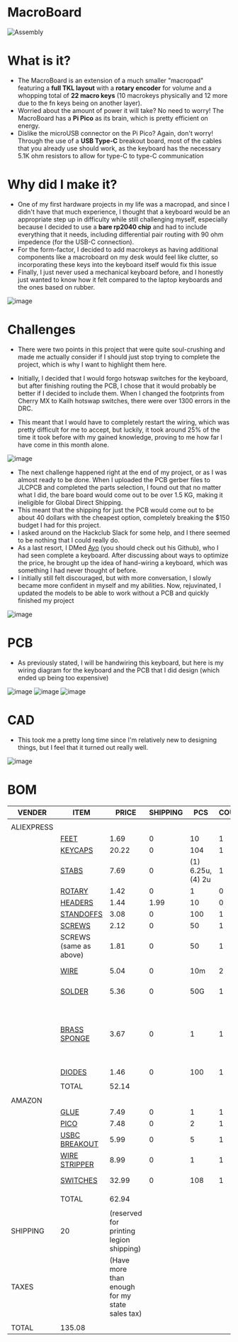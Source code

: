 # MacroBoard

![Assembly](https://github.com/user-attachments/assets/f124abb1-97a4-4ffe-a3d5-4d31c968749f)

# What is it?  
  
- The MacroBoard is an extension of a much smaller "macropad" featuring a **full TKL layout** with a **rotary encoder** for volume and a whopping total of **22 macro keys** (10 macrokeys physically and 12 more due to the fn keys being on another layer).
- Worried about the amount of power it will take? No need to worry! The MacroBoard has a **Pi Pico** as its brain, which is pretty efficient on energy.
- Dislike the microUSB connector on the Pi Pico? Again, don't worry! Through the use of a **USB Type-C** breakout board, most of the cables that you already use should work, as the keyboard has the necessary 5.1K ohm resistors to allow for type-C to type-C communication

# Why did I make it?  
  
- One of my first hardware projects in my life was a macropad, and since I didn't have that much experience, I thought that a keyboard would be an appropriate step up in difficulty while still challenging myself, especially because I decided to use a **bare rp2040 chip** and had to include everything that it needs, including differential pair routing with 90 ohm impedence (for the USB-C connection).
- For the form-factor, I decided to add macrokeys as having additional components like a macroboard on my desk would feel like clutter, so incorporating these keys into the keyboard itself would fix this issue
- Finally, I just never used a mechanical keyboard before, and I honestly just wanted to know how it felt compared to the laptop keyboards and the ones based on rubber.

![image](https://github.com/user-attachments/assets/01ac7471-7d56-493f-b7d0-71074eca8d0d)

# Challenges  
  
- There were two points in this project that were quite soul-crushing and made me actually consider if I should just stop trying to complete the project, which is why I want to highlight them here.

- Initially, I decided that I would forgo hotswap switches for the keyboard, but after finishing routing the PCB, I chose that it would probably be better if I decided to include them. When I changed the footprints from Cherry MX to Kailh hotswap switches, there were over 1300 errors in the DRC.
- This meant that I would have to completely restart the wiring, which was pretty difficult for me to accept, but luckily, it took around 25% of the time it took before with my gained knowledge, proving to me how far I have come in this month alone.

![image](https://github.com/user-attachments/assets/5a0a83c7-157a-446c-b68d-270c267d9cdb)

- The next challenge happened right at the end of my project, or as I was almost ready to be done. When I uploaded the PCB gerber files to JLCPCB and completed the parts selection, I found out that no matter what I did, the bare board would come out to be over 1.5 KG, making it ineligible for Global Direct Shipping.
- This meant that the shipping for just the PCB would come out to be about 40 dollars with the cheapest option, completely breaking the $150 budget I had for this project.
- I asked around on the Hackclub Slack for some help, and I there seemed to be nothing that I could really do.
- As a last resort, I DMed [Ayo](https://github.com/TheEternalComrade) (you should check out his Github), who I had seen complete a keyboard. After discussing about ways to optimize the price, he brought up the idea of hand-wiring a keyboard, which was something I had never thought of before.
- I initially still felt discouraged, but with more conversation, I slowly became more confident in myself and my abilities. Now, rejuvinated, I updated the models to be able to work without a PCB and quickly finished my project

![image](https://github.com/user-attachments/assets/3df5f382-6911-48d2-8cea-a1f929f3c50d)

# PCB

- As previously stated, I will be handwiring this keyboard, but here is my wiring diagram for the keyboard and the PCB that I did design (which ended up being too expensive)

![image](https://github.com/user-attachments/assets/98658bc5-70b2-4d37-88aa-5f862f747b79)
![image](https://github.com/user-attachments/assets/264d5fc6-a16b-445f-90b8-87f31055b048)
![image](https://github.com/user-attachments/assets/400705db-2a51-4190-bb17-b368dc20e9ef)


# CAD
- This took me a pretty long time since I'm relatively new to designing things, but I feel that it turned out really well.

![image](https://github.com/user-attachments/assets/5cf35a90-53ec-46a1-8c38-575bb4d13468)


# BOM

|VENDER    |ITEM         |PRICE                                         |SHIPPING|PCS              |COUNT|COMMENT                                                 |COMMENT          |
|----------|-------------|----------------------------------------------|--------|-----------------|-----|--------------------------------------------------------|-----------------|
|          |             |                                              |        |                 |     |                                                        |                 |
|ALIEXPRESS|             |                                              |        |                 |     |                                                        |                 |
|          |[FEET](https://www.aliexpress.us/item/3256807883232459.html?spm=a2g0o.productlist.main.1.55021bd89eexxP&algo_pvid=1a770f1c-c062-4366-8a94-589e932ab7b2&algo_exp_id=1a770f1c-c062-4366-8a94-589e932ab7b2-0&pdp_ext_f=%7B%22order%22%3A%22373%22%2C%22eval%22%3A%221%22%7D&pdp_npi=4%40dis%21USD%211.69%211.43%21%21%2112.08%2110.20%21%402101eac917506206213134852e15ad%2112000043525697844%21sea%21US%210%21ABX&curPageLogUid=uhuYWB7WkQui&utparam-url=scene%3Asearch%7Cquery_from%3A)         |1.69                                          |0       |10               |1    |                                                        |                 |
|          |[KEYCAPS](https://www.aliexpress.us/item/3256808583283524.html?spm=a2g0o.productlist.main.1.71ff517bRP8f6k&algo_pvid=5b86f0d0-7a3e-48a7-8888-0f7d0f246e88&algo_exp_id=5b86f0d0-7a3e-48a7-8888-0f7d0f246e88-0&pdp_ext_f=%7B%22order%22%3A%2249%22%2C%22eval%22%3A%221%22%7D&pdp_npi=4%40dis%21USD%2120.14%2119.94%21%21%2120.14%2119.94%21%40210312d517494334827192282e9b8e%2112000046593508858%21sea%21US%210%21ABX&curPageLogUid=8ZD65B0kDTa0&utparam-url=scene%3Asearch%7Cquery_from%3A#nav-specification)      |20.22                                         |0       |104              |1    |BLUE                                                    |                 |
|          |[STABS](https://www.aliexpress.us/item/3256806342416791.html?spm=a2g0o.productlist.main.1.1f9130bdR4lI3e&algo_pvid=cf999406-4910-42b3-8749-b1a43b4eea55&algo_exp_id=cf999406-4910-42b3-8749-b1a43b4eea55-0&pdp_ext_f=%7B%22order%22%3A%22901%22%2C%22eval%22%3A%221%22%7D&pdp_npi=4%40dis%21USD%217.67%216.64%21%21%217.67%216.64%21%402103146f17502672974193867e9e69%2112000037543723482%21sea%21US%210%21ABX&curPageLogUid=G5Umy2OhrlOa&utparam-url=scene%3Asearch%7Cquery_from%3A)        |7.69                                          |0       |(1) 6.25u, (4) 2u|1    |                                                        |                 |
|          |[ROTARY](https://www.aliexpress.us/item/3256806989461658.html?spm=a2g0o.productlist.main.1.40763a52ybtfqK&algo_pvid=e489c4d5-419f-4c6c-acc1-da98479a699d&algo_exp_id=e489c4d5-419f-4c6c-acc1-da98479a699d-19&pdp_ext_f=%7B%22order%22%3A%2218%22%2C%22eval%22%3A%221%22%7D&pdp_npi=4%40dis%21USD%211.42%211.22%21%21%2110.17%218.74%21%402101ea7117495175123601420e8599%2112000039705433951%21sea%21US%210%21ABX&curPageLogUid=zXx0Y2mGFKb8&utparam-url=scene%3Asearch%7Cquery_from%3A#nav-specification)       |1.42                                          |0       |1                |0    |EXCLUDED                                                |                 |
|          |[HEADERS](https://www.aliexpress.us/item/3256804251926023.html?spm=a2g0o.productlist.main.3.6233P5h8P5h85F&algo_pvid=584f0c50-5b9e-4a9e-93a5-931e9de41a05&algo_exp_id=584f0c50-5b9e-4a9e-93a5-931e9de41a05-14&pdp_ext_f=%7B%22order%22%3A%2212%22%2C%22eval%22%3A%221%22%7D&pdp_npi=4%40dis%21USD%211.44%211.44%21%21%211.44%211.44%21%40210313e917496921766935236e1966%2112000029181612582%21sea%21US%210%21ABX&curPageLogUid=TUy5rYkuikyu&utparam-url=scene%3Asearch%7Cquery_from%3A)      |1.44                                          |1.99    |10               |0    |EXCLUDED                                                |                 |
|          |[STANDOFFS](https://www.aliexpress.us/item/3256807676471039.html?spm=a2g0o.productlist.main.7.707337b6g0g4X3&algo_pvid=264d64cd-d181-40d5-8715-bf0f00bebe19&algo_exp_id=264d64cd-d181-40d5-8715-bf0f00bebe19-6&pdp_ext_f=%7B%22order%22%3A%2242%22%2C%22eval%22%3A%221%22%7D&pdp_npi=4%40dis%21USD%215.25%214.78%21%21%215.25%214.78%21%40210318ec17502700244453566eedb7%2112000046486253701%21sea%21US%210%21ABX&curPageLogUid=gWufiUueYrzy&utparam-url=scene%3Asearch%7Cquery_from%3A)    |3.08                                          |0       |100              |1    |6mm M3                                                  |                 |
|          |[SCREWS](https://www.aliexpress.us/item/3256808318392916.html?spm=a2g0o.productlist.main.9.b3bd48ab2IfbUm&algo_pvid=13938592-212d-450d-895e-c381feab57e0&algo_exp_id=13938592-212d-450d-895e-c381feab57e0-8&pdp_ext_f=%7B%22order%22%3A%22164%22%2C%22eval%22%3A%221%22%7D&pdp_npi=4%40dis%21USD%211.58%211.27%21%21%211.58%211.27%21%402101effb17503475022117786e4c80%2112000045477825083%21sea%21US%210%21ABX&curPageLogUid=zDcpBpa3QEWD&utparam-url=scene%3Asearch%7Cquery_from%3A)       |2.12                                          |0       |50               |1    |14mm M3                                                 |                 |
|          |SCREWS (same as above)       |1.81                                          |0       |50               |1    |8mm M3                                                  |                 |
|          |[WIRE](https://www.aliexpress.us/item/3256807263561521.html?spm=a2g0o.productlist.main.32.15b0ZzDdZzDddJ&algo_pvid=4a5d9ae2-2df9-4e9c-9d69-fa84af0a8b08&algo_exp_id=4a5d9ae2-2df9-4e9c-9d69-fa84af0a8b08-29&pdp_ext_f=%7B%22order%22%3A%22796%22%2C%22eval%22%3A%221%22%7D&pdp_npi=4%40dis%21USD%211.76%211.56%21%21%2112.60%2111.17%21%40210318c317506038668676043ec08b%2112000040805495967%21sea%21US%210%21ABX&curPageLogUid=UTl53eQXFiqN&utparam-url=scene%3Asearch%7Cquery_from%3A)         |5.04                                          |0       |10m              |2    |22 AWG                                                  |PRICE IS FOR BOTH|
|          |[SOLDER](https://www.aliexpress.us/item/2251832799951126.html?spm=a2g0o.productlist.main.8.2574GSpLGSpLK5&algo_pvid=6baeb1af-e0b4-4287-99e5-ce75760993cb&aem_p4p_detail=202506220802211328313750416910005410879&algo_exp_id=6baeb1af-e0b4-4287-99e5-ce75760993cb-7&pdp_ext_f=%7B%22order%22%3A%22936%22%2C%22eval%22%3A%221%22%7D&pdp_npi=4%40dis%21USD%215.29%214.80%21%21%215.29%214.80%21%402103205217506045411107800e8e11%2112000035229498986%21sea%21US%210%21ABX&curPageLogUid=ekyOlxYzkwWP&utparam-url=scene%3Asearch%7Cquery_from%3A&search_p4p_id=202506220802211328313750416910005410879_2)       |5.36                                          |0       |50G              |1    |LEAD-FREE                                               |                 |
|          |[BRASS SPONGE](https://www.aliexpress.us/item/3256807379310777.html?spm=a2g0o.detail.pcDetailTopMoreOtherSeller.1.550clS45lS45Ba&gps-id=pcDetailTopMoreOtherSeller&scm=1007.40050.354490.0&scm_id=1007.40050.354490.0&scm-url=1007.40050.354490.0&pvid=908ff35d-5b9a-412a-95bf-02d25e162938&_t=gps-id:pcDetailTopMoreOtherSeller,scm-url:1007.40050.354490.0,pvid:908ff35d-5b9a-412a-95bf-02d25e162938,tpp_buckets:668%232846%238107%231934&pdp_ext_f=%7B%22order%22%3A%2212272%22%2C%22eval%22%3A%221%22%2C%22sceneId%22%3A%2230050%22%7D&pdp_npi=4%40dis%21USD%211.23%211.02%21%21%211.23%211.02%21%40210308a417506046727721251ec22e%2112000041321995436%21rec%21US%21%21ABXZ&utparam-url=scene%3ApcDetailTopMoreOtherSeller%7Cquery_from%3A#nav-specification) |3.67                                          |0       |1                |1    |(so hackclub doesn't have to pay for tips in the future)|                 |
|          |[DIODES](https://www.aliexpress.us/item/2255799955957794.html?spm=a2g0o.productlist.main.2.58505a28ogBjIk&algo_pvid=46214d5b-92f6-420d-971e-75c1ebbaa3b8&algo_exp_id=46214d5b-92f6-420d-971e-75c1ebbaa3b8-1&pdp_ext_f=%7B%22order%22%3A%221728%22%2C%22eval%22%3A%221%22%7D&pdp_npi=4%40dis%21USD%211.46%211.26%21%21%2110.44%219.01%21%402103241117506125228131447ecc00%2110000000428321629%21sea%21US%210%21ABX&curPageLogUid=SitLpXDz4Ulz&utparam-url=scene%3Asearch%7Cquery_from%3A)       |1.46                                          |0       |100              |1    |                                                        |                 |
|          |             |                                              |        |                 |     |                                                        |                 |
|          |TOTAL        |52.14                                         |        |                 |     |                                                        |                 |
|          |             |                                              |        |                 |     |                                                        |                 |
|AMAZON    |             |                                              |        |                 |     |                                                        |                 |
|          |[GLUE](https://www.amazon.com/Gorilla-Precise-Cyanoacrylate-Dispensing-Anti-Clog/dp/B0CTHY7QTY?dib=eyJ2IjoiMSJ9.Q4-rAGH-WPxehn7bUaoCtTn4ErkLJTpapdZhqoeQ3QKPMIwnKV7e-dk9gpy2BTVKfSUGdYRXyUYId4LrDstjGzpB2XGaySqGIPa5Fr3kYPj1MEQy7LU_S_o4ev5czntTbWjaWLQ1oOA__pfkGe_MkcBUrBlmX3fAEXi946bzDs59lJR7zeHsquGZJy_OKDkg3cAvASGn-3HmyE4mmz5iHx-BY_s5k53fhMzjUJ0pRhdFaVGtK-49tMIoh3l8bf1aVlTuQyvAw6BlbiINuEHlVxIUpJEeEG-sDgFDA0dUI0s.tMODLEMY78Z_mUireK0slXhelmkJkBgJvyJ1t1Cr464&dib_tag=se&keywords=5.5%2Bg%2BSuper%2BGlue%2BMicro%2BPrecise%2BGel&qid=1750527141&s=office-products&sr=1-1&th=1)         |7.49                                          |0       |1                |1    |                                                        |                 |
|          |[PICO](https://www.amazon.com/Raspberry-RP2040-microcontroller-Dual-core-Processor-1pc/dp/B0BK9CTMSV?dib=eyJ2IjoiMSJ9.nnVyaK1nxbIlbqdEEAwKVZTxIH8jXzozxygG1Cwtq2VYnZIMwAT6iAgZMcSlVNMH7z1QMCueBK6YzMjo1D2pYNdTpHFpwU8OP6ecpWP8Kv-Wz_REFxtVvY5LxGHwk7-xjYkweY0eWKxP9xvmb0KFx6kctA7qP-MYrhuFZE9sEd2DXAsM3ZSUuaZhDC3fq0YiI0AEcdt3gCpprkuBVRPgkLE-xVpzy3e4f8dj_Rtm53U.J4XMV4VSyLGk3kfPLyZFBdEGmdVo9sYYQ2B-_PazpTg&dib_tag=se&keywords=pi%2Bpico&qid=1750603617&sr=8-7&th=1)         |7.48                                          |0       |2                |1    |                                                        |                 |
|          |[USBC BREAKOUT](https://www.amazon.com/DIANN-Type-C-Breakout-Connector-Converter/dp/B0BLSN5PR8?crid=13IYNO93GZMHY&dib=eyJ2IjoiMSJ9.-ulFbd1hC8_n8o7sa0O_93PrWdilx-FIilpGPXks4Rrq9WxAdOtNq4QtyOab1vM4ES-64RVy1XWh70gCzjgTES2LIA8MXViR26ExY9YsI38yZX0Iap55PeLT1Tv5Tal27xuU0KzFWOdxPgV_scWUfDvWfNt3PsS6JDdTH-VkHAr7tK7WOaiJZLqAlbCC0mtu0oGk3Xw1yOm1rd_EXK0LLHparyGYJ30tMPIfix3xBYg.PpP4p8uGvHTIGoVZlYq82sYltOGdpVE2uYznWJqGSPw&dib_tag=se&keywords=USBC%2Bbreakout&qid=1750621284&sprefix=usbc%2Bbreakou%2Caps%2C133&sr=8-4&th=1)|5.99                                          |0       |5               |1    |                                                        |                 |
|          |[WIRE STRIPPER](https://www.amazon.com/WGGE-Professional-crimping-Multi-Tool-Multi-Function/dp/B073YG65N2?crid=3PID7KSX2BHZ6&dib=eyJ2IjoiMSJ9.ZAYNEhsAbhg4cvVhkdiqO2xZd351tcbLHelV_lMV-gf8vUf2UpdDsft-fgt6Csa9CcP1iyTVLw1tBJDkF7a7MM8M4Nm-vAM8TWOg2udT9NTvBJesDRDF5ihXVnW6bOQdNmSpETdf9bu5L6nVlzesWyOCtk4Fz5V9RkOPIvLxte1f42D6Zl1-nn4_kz5QuuKIycK3vI3gZcLVBATnwBS-pXRwlG_4uxUGsDRKyamGfo3oav9dskxxQrh3zdeaZRrS_gO__wZzmXfphjbrT7GW8TACToveiJVaXcgKsysDGE4.1_mvEqOLtQx3aDtbGoCtMxIEesLH3_Fmr16WEWddkgs&dib_tag=se&keywords=wire+strippers&qid=1750603730&sprefix=qire+stripper%2Caps%2C134&sr=8-6)|8.99                                          |0       |1                |1    |                                                        |                 |
|          |[SWITCHES](https://www.amazon.com/Switches-Mechanical-Keyboard-Pre-Lubed-Pin-Enhanced/dp/B0CF8CVWV8?crid=IX320J5UHD0T&dib=eyJ2IjoiMSJ9.iOzcxQSh1e643UyMLtHGWoDen-NcgbNZsv_ZsEzNs4BN2SsgAzlz2Vg74X5VjG4oZciZBZ8ouWfVsYLj7QU29L_vaHu6pFOQEjl_t00zgiwM9qYjSQdqBzW3yAFKKp4bxDiqCEm_5aCCeTlFw_bd1vInN-BEWJguxnkORJjJDZsHGls4pBwziRPtIQdGpBuIUmLvm9bhg7h0vwQUgxX0S0BjvCybC2jOl11Xl-1V23U.jsBcgg9TXu7tj1VYeB2SIpyC1Tm2ydAQL07c2T3cGcE&dib_tag=se&keywords=gateron%2Byellow&qid=1750620500&sprefix=gateron%2Byellow%2Caps%2C130&sr=8-3&th=1)     |32.99                                         |0       |108              |1    |gateron yellow                                          |                 |
|          |             |                                              |        |                 |     |                                                        |                 |
|          |TOTAL        |62.94                                         |        |                 |     |                                                        |                 |
|          |             |                                              |        |                 |     |                                                        |                 |
|SHIPPING  |20           |(reserved for printing legion shipping)       |        |                 |     |                                                        |                 |
|TAXES     |             |(Have more than enough for my state sales tax)|        |                 |     |                                                        |                 |
|          |             |                                              |        |                 |     |                                                        |                 |
|TOTAL     |135.08       |                                              |        |                 |     |                                                        |                 |
